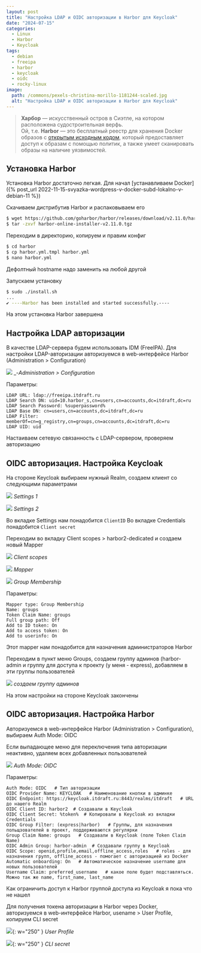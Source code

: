 ```yaml
---
layout: post
title: "Настройка LDAP и OIDC авторизации в Harbor для Keycloak"
date: "2024-07-15"
categories:
  - Linux
  - Harbor
  - Keycloak
tags:
  - debian
  - freeipa
  - harbor
  - keycloak
  - oidc
  - rocky-linux
image:
  path: /commons/pexels-christina-morillo-1181244-scaled.jpg
  alt: "Настройка LDAP и OIDC авторизации в Harbor для Keycloak"
---
```


> **Харбор** — искусственный остров в Сиэтле, на котором расположена судостроительная верфь.  
> Ой, т.е. **Harbor** — это бесплатный реестр для хранения Docker образов c [открытым исходным кодом](https://github.com/goharbor/harbor), который предоставляет доступ к образам с помощью политик, а также умеет сканировать образы на наличие уязвимостей.

## Установка Harbor

Установка Harbor достаточно легкая. Для начал [устанавливаем Docker]({% post_url 2022-11-15-svyazka-wordpress-v-docker-subd-lokalno-v-debian-11 %})

Скачиваем дистрибутив Harbor и распаковываем его
```sh
$ wget https://github.com/goharbor/harbor/releases/download/v2.11.0/harbor-online-installer-v2.11.0.tgz
$ tar -zxvf harbor-online-installer-v2.11.0.tgz
```

Переходим в директорию, копируем и правим конфиг
```sh
$ cd harbor
$ cp harbor.yml.tmpl harbor.yml
$ nano harbor.yml
```

Дефолтный hostname надо заменить на любой другой

Запускаем установку
```sh
$ sudo ./install.sh
...
✔ ----Harbor has been installed and started successfully.----
```

На этом установка Harbor завершена

## Настройка LDAP авторизации

В качестве LDAP-сервера будем использовать IDM (FreeIPA). Для настройки LDAP-авторизации авторизуемся в web-интерфейсе Harbor (Administration > Configuration)

![](/assets/img/posts/2024/07/15/image-3.png)
_-_Administration > Configuration_

Параметры:
```
LDAP URL: ldap://freeipa.itdraft.ru
LDAP Search DN: uid=10.harbor_s,cn=users,cn=accounts,dc=itdraft,dc=ru
LDAP Search Password: %superpassword%
LDAP Base DN: cn=users,cn=accounts,dc=itdraft,dc=ru
LDAP Filter: memberOf=cn=g_registry,cn=groups,cn=accounts,dc=itdraft,dc=ru
LDAP UID: uid
```

Настаиваем сетевую связанность с LDAP-сервером, проверяем авторизацию

## OIDC авторизация. Настройка Keycloak

На стороне Keycloak выбираем нужный Realm, создаем клиент со следующими параметрами

![](/assets/img/posts/2024/07/15/image-1.png)
_Settings 1_

![](/assets/img/posts/2024/07/15/image-2.png)
_Settings 2_

Во вкладке Settings нам понадобится `ClientID`
Во вкладке Credentials понадобится `Client secret`

Переходим во вкладку Client scopes > harbor2-dedicated и создаем новый Mapper

![](/assets/img/posts/2024/07/15/image-4.png)
_Client scopes_

![](/assets/img/posts/2024/07/15/image-5.png)
_Mapper_

![](/assets/img/posts/2024/07/15/image-6.png)
_Group Membership_

Параметры:
```
Mapper type: Group Membership
Name: groups
Token Claim Name: groups
Full group path: Off
Add to ID token: On
Add to access token: On
Add to userinfo: On
```

Этот mapper нам понадобится для назначения администраторов Harbor

Переходим в пункт меню Groups, создаем группу админов (harbor-admin и группу для доступа к проекту (у меня - express), добавляем в эти группы пользователей

![](/assets/img/posts/2024/07/15/image-7.png)
_создаем группу админов_

На этом настройки на стороне Keycloak закончены

## OIDC авторизация. Настройка Harbor

Авторизуемся в web-интерфейсе Harbor (Administration > Configuration), выбираем Auth Mode: OIDC

Если выпадающее меню для переключения типа авторизации неактивно, удаляем всех добавленных пользователей

![](/assets/img/posts/2024/07/15/image-8.png)
_Auth Mode: OIDC_

Параметры:
```
Auth Mode: OIDC   # Тип авторизации
OIDC Provider Name: KEYCLOAK   # Наименование кнопки в админке
OIDC Endpoint: https://keycloak.itdraft.ru:8443/realms/itdraft   # URL до нашего Realm
OIDC Client ID: harbor2  # Создавали в Keycloak
OIDC Client Secret: %token%  # Копировали в Keycloak из вкладки Credentials
OIDC Group Filter: (express|harbor)   # Группы, для назначения польщзователей в проект, поддерживаются регулярки
Group Claim Name: groups   # Создавали в Keycloak (поле Token Claim Name)
OIDC Admin Group: harbor-admin  # Создавали группу в Keycloak
OIDC Scope: openid,profile,email,offline_access,roles   # roles - для назначения групп, offline_access - помогает с авторизацией из Docker
Automatic onboarding: On   # Автоматическое назначение username для новых пользователей
Username Claim: preferred_username   # какое поле будет подставляться. Можно так же name, first_name, last_name
```

Как ограничить доступ к Harbor группой доступа из Keycloak я пока что не нашел

Для получения токена авторизации в Harbor через Docker, авторизуемся в web-интерфейсе Harbor, usename > User Profile, копируем CLI secret

![](/assets/img/posts/2024/07/15/image-9.png){: w="250" }
_User Profile_

![](/assets/img/posts/2024/07/15/image-10.png){: w="250" }
_CLI secret_